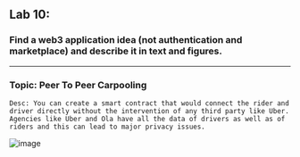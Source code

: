 ## Lab 10:

### Find a web3 application idea (not authentication and marketplace) and describe it in text and figures.

---

### Topic: Peer To Peer Carpooling
    Desc: You can create a smart contract that would connect the rider and driver directly without the intervention of any third party like Uber. Agencies like Uber and Ola have all the data of drivers as well as of riders and this can lead to major privacy issues.



![image](https://user-images.githubusercontent.com/61298021/176723696-f92a9edc-5d36-4822-b989-7cb960908a26.png)

